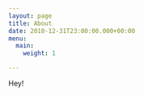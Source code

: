 ```yaml
---
layout: page
title: About
date: 2010-12-31T23:00:00.000+00:00
menu:
  main:
    weight: 1

---
```

Hey!